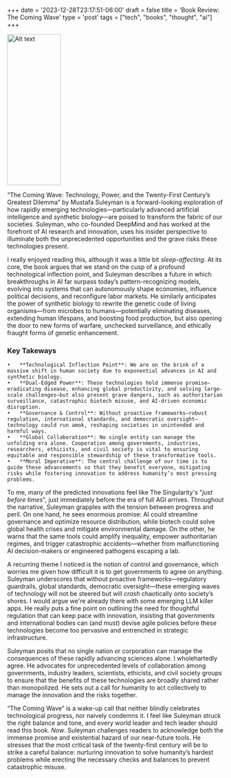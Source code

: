 +++
date = '2023-12-28T23:17:51-06:00'
draft = false
title =  'Book Review: The Coming Wave'
type = 'post'
tags = ["tech", "books", "thought", "ai"]
+++

  <img src="https://julianwest.me/Blog/posts/images/coming-wave.jpg" alt="Alt text" width="125" height="350">

“The Coming Wave: Technology, Power, and the Twenty-First Century’s Greatest Dilemma” by Mustafa Suleyman is a forward-looking exploration of how rapidly emerging technologies—particularly advanced artificial intelligence and synthetic biology—are poised to transform the fabric of our societies. Suleyman, who co-founded DeepMind and has worked at the forefront of AI research and innovation, uses his insider perspective to illuminate both the unprecedented opportunities and the grave risks these technologies present.

I really enjoyed reading this, although it was a little bit *sleep-affecting*. At its core, the book argues that we stand on the cusp of a profound technological inflection point, and Suleyman describes a future in which breakthroughs in AI far surpass today’s pattern-recognizing models, evolving into systems that can autonomously shape economies, influence political decisions, and reconfigure labor markets. He similarly anticipates the power of synthetic biology to rewrite the genetic code of living organisms—from microbes to humans—potentially eliminating diseases, extending human lifespans, and boosting food production, but also opening the door to new forms of warfare, unchecked surveillance, and ethically fraught forms of genetic enhancement.  

### Key Takeways

	•	**Technological Inflection Point**: We are on the brink of a massive shift in human society due to exponential advances in AI and synthetic biology.
	•	**Dual-Edged Power**: These technologies hold immense promise—eradicating disease, enhancing global productivity, and solving large-scale challenges—but also present grave dangers, such as authoritarian surveillance, catastrophic biotech misuse, and AI-driven economic disruption.
	•	**Governance & Control**: Without proactive frameworks—robust regulation, international standards, and democratic oversight—technology could run amok, reshaping societies in unintended and harmful ways.
	•	**Global Collaboration**: No single entity can manage the unfolding era alone. Cooperation among governments, industries, researchers, ethicists, and civil society is vital to ensuring equitable and responsible stewardship of these transformative tools.
	•	**Moral Imperative**: The central challenge of our time is to guide these advancements so that they benefit everyone, mitigating risks while fostering innovation to address humanity’s most pressing problems.

To me, many of the predicted innovations feel like The Singularity's  "*just before times*", just immediately before the era of full AGI arrives. Throughout the narrative, Suleyman grapples with the tension between progress and peril. On one hand, he sees enormous promise: AI could streamline governance and optimize resource distribution, while biotech could solve global health crises and mitigate environmental damage. On the other, he warns that the same tools could amplify inequality, empower authoritarian regimes, and trigger catastrophic accidents—whether from malfunctioning AI decision-makers or engineered pathogens escaping a lab.

A recurring theme I noticed is the notion of control and governance, which worries me given how difficult it is to get governments to agree on anything. Suleyman underscores that without proactive frameworks—regulatory guardrails, global standards, democratic oversight—these emerging waves of technology will not be steered but will *crash* chaotically onto society’s shores. I would argue we're already there with some emerging LLM killer apps.  He really puts a fine point on outlining the need for thoughtful regulation that can keep pace with innovation, insisting that governments and international bodies can (and *must*) devise agile policies before these technologies become too pervasive and entrenched in strategic infrastructure.

Suleyman posits that no single nation or corporation can manage the consequences of these rapidly advancing sciences alone.  I wholehartedly agree. He advocates for unprecedented levels of collaboration among governments, industry leaders, scientists, ethicists, and civil society groups to ensure that the benefits of these technologies are broadly shared rather than monopolized. He sets out a call for humanity to act collectively to manage the innovation and the risks together.

“The Coming Wave” is a wake-up call that neither blindly celebrates technological progress, nor naively condemns it. I feel like Suleyman struck the right balance and tone, and every world leader and tech leader should read this book. *Now*.  Suleyman challenges readers to acknowledge both the immense promise and existential hazard of our near-future tools. He stresses that the most critical task of the twenty-first century will be to strike a careful balance: nurturing innovation to solve humanity’s hardest problems while erecting the necessary checks and balances to prevent catastrophic misuse.